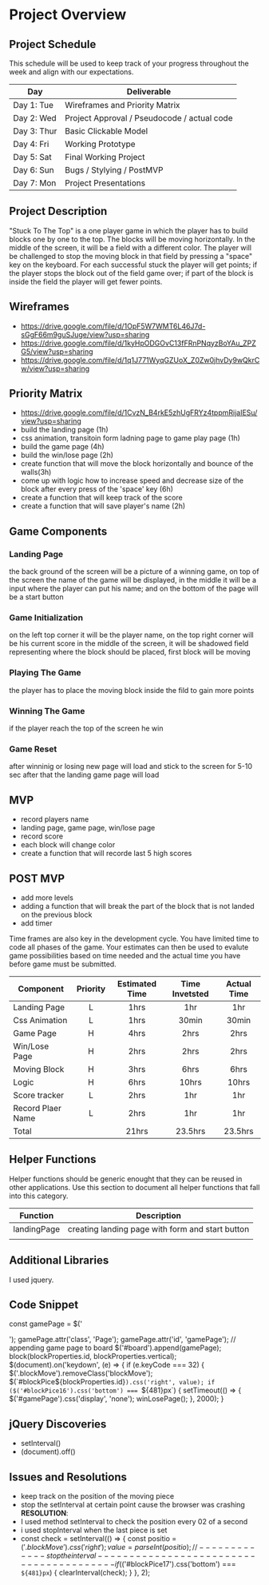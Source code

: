 # Project Overview

## Project Schedule

This schedule will be used to keep track of your progress throughout the week and align with our expectations.  

|  Day | Deliverable | 
|---|---| 
|Day 1: Tue| Wireframes and Priority Matrix|
|Day 2: Wed| Project Approval /  Pseudocode / actual code|
|Day 3: Thur| Basic Clickable Model |
|Day 4: Fri| Working Prototype |
|Day 5: Sat| Final Working Project |
|Day 6: Sun| Bugs / Stylying / PostMVP |
|Day 7: Mon| Project Presentations |


## Project Description

"Stuck To The Top" is a one player game in which the player has to build blocks one by one to the top. 
The blocks will be moving horizontally. In the middle of the screen, it will be a field with a different color. 
The player will be challenged to stop the moving block in that field by pressing a "space" key on the keyboard. 
For each successful stuck the player will get points; if the player stops the block out of the field game over; 
if part of the block is inside the field the player will get fewer points.

## Wireframes

* https://drive.google.com/file/d/1OpF5W7WMT6L46J7d-sGgF66m9guSJuge/view?usp=sharing 
* https://drive.google.com/file/d/1kyHpODGOvC13fFRnPNqyzBoYAu_ZPZG5/view?usp=sharing
* https://drive.google.com/file/d/1q1J771WyqGZUoX_Z0Zw0jhvDy9wQkrCw/view?usp=sharing

## Priority Matrix
* https://drive.google.com/file/d/1CvzN_B4rkE5zhUgFRYz4tppmRijaIESu/view?usp=sharing
* build the landing page (1h)
* css animation, transitoin form ladning page to game play page (1h)
* build the game page (4h)
* build the win/lose page (2h)
* create function that will move the block horizontally and bounce of the walls(3h)
* come up with logic how to increase speed and decrease size of the block after every press of the 'space' key (6h)
* create a function that will keep track of the score
* create a function that will save player's name (2h)

## Game Components

### Landing Page
the back ground of the screen will be a picture of a winning game,
on top of the screen the name of the game will be displayed,
in the middle it will be a input where the player can put his name;
and on the bottom of the page will be a start button 

### Game Initialization
on the left top corner it will be the player name, on the top right corner will be his current score 
in the middle of the screen, it will be shadowed field representing where the block should be placed,
first block will be moving 
### Playing The Game
the player has to place the moving block inside the fild to gain more points

### Winning The Game
if the player reach the top of the screen he win 

### Game Reset
after winninig or losing new page will load and stick to the screen for 5-10 sec after that the landing game page will load 

## MVP 

* record players name 
* landing page, game page, win/lose page
* record score 
* each block will change color 
* create a function that will recorde last 5 high scores
## POST MVP


* add more levels 
* adding a function that will break the part of the block that is not landed on the previous block
* add timer 

Time frames are also key in the development cycle.  You have limited time to code all phases of the game.  Your estimates can then be used to evalute game possibilities based on time needed and the actual time you have before game must be submitted. 

| Component | Priority | Estimated Time | Time Invetsted | Actual Time |
| --- | :---: |  :---: | :---: | :---: |
| Landing Page | L | 1hrs| 1hr | 1hr |
| Css Animation | L | 1hrs| 30min | 30min |
| Game Page | H | 4hrs| 2hrs | 2hrs |
| Win/Lose Page | H | 2hrs| 2hrs | 2hrs |
| Moving Block | H | 3hrs| 6hrs | 6hrs|
| Logic | H | 6hrs| 10hrs | 10hrs |
| Score tracker | L | 2hrs| 1hr | 1hr |
| Record Plaer Name | L | 2hrs| 1hr| 1hr |
| Total |  | 21hrs| 23.5hrs  | 23.5hrs |

## Helper Functions
Helper functions should be generic enought that they can be reused in other applications. Use this section to document all helper functions that fall into this category.

| Function | Description | 
| --- | :---: |  
| landingPage | creating landing page with form and start button | 
| |  |

## Additional Libraries
 I used jquery. 

## Code Snippet
  const gamePage = $('<div>');
    gamePage.attr('class', 'Page');
    gamePage.attr('id', 'gamePage');
    // appending game page to board
    $('#board').append(gamePage);
    block(blockProperties.id, blockProperties.vertical);
    $(document).on('keydown', (e) => {
      if (e.keyCode === 32) {
        $('.blockMove').removeClass('blockMove');
        $(`#blockPice${blockProperties.id}`).css('right', value);
        if ($('#blockPice16').css('bottom') === `${481}px`) {
          setTimeout(() => {
            $('#gamePage').css('display', 'none');
            winLosePage();
          }, 2000);
        }

## jQuery Discoveries
* setInterval()
* (document).off()

## Issues and Resolutions
* keep track on the position of the moving piece
* stop the setInterval at certain point cause the browser was crashing                          
**RESOLUTION**: 
* I used method setInterval to check the position every 02 of a second 
* i used stopInterval when the last piece is set 
* const check = setInterval(() => {
      const positio = $('.blockMove').css('right');
      value = parseInt(positio);
      // ------------- stop the interval----------------------------------------
      if ($('#blockPice17').css('bottom') === `${481}px`) {
        clearInterval(check);
      }
    }, 2);
